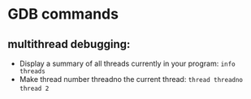 GDB commands
===========


## multithread debugging:

- Display a summary of all threads currently in your program: `info threads`
- Make thread number threadno the current thread: `thread threadno` `thread 2`


